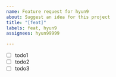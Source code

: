 ```yaml
---
name: Feature request for hyun9
about: Suggest an idea for this project
title: "[feat]"
labels: feat, hyun9
assignees: hyun99999

---
```


- [ ] todo1
- [ ] todo2
- [ ] todo3
